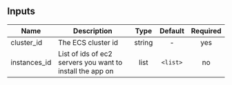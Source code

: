 
## Inputs

| Name | Description | Type | Default | Required |
|------|-------------|:----:|:-----:|:-----:|
| cluster_id | The ECS cluster id | string | - | yes |
| instances_id | List of ids of ec2 servers you want to install the app on | list | `<list>` | no |
